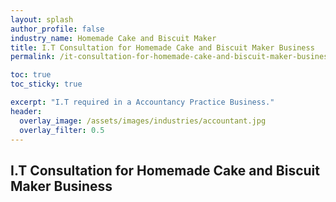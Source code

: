 ```yaml
---
layout: splash 
author_profile: false 
industry_name: Homemade Cake and Biscuit Maker
title: I.T Consultation for Homemade Cake and Biscuit Maker Business
permalink: /it-consultation-for-homemade-cake-and-biscuit-maker-business

toc: true
toc_sticky: true

excerpt: "I.T required in a Accountancy Practice Business."
header:
  overlay_image: /assets/images/industries/accountant.jpg
  overlay_filter: 0.5 
---
```


## I.T Consultation for Homemade Cake and Biscuit Maker Business